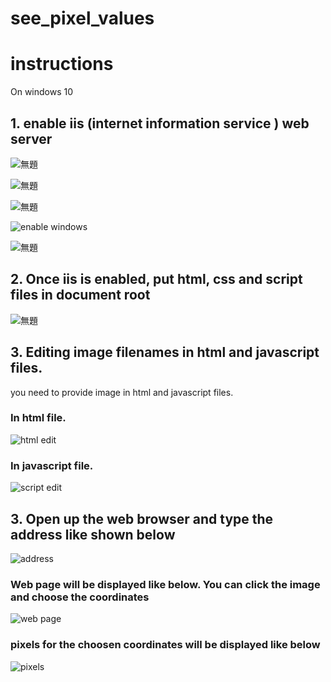 # see_pixel_values

# instructions

On windows 10

## 1. enable iis (internet information service ) web server

![無題](https://user-images.githubusercontent.com/56218301/143484778-de3d3c5e-6469-4eac-98e8-29061f7679b6.png)

![無題](https://user-images.githubusercontent.com/56218301/143484872-97a3d7d4-9168-48b5-9c11-9d18aab5298c.png)

![無題](https://user-images.githubusercontent.com/56218301/143484959-f4bfa3e4-aafd-4de0-95c8-b12a92fa6d3a.png)

![enable windows](https://user-images.githubusercontent.com/56218301/143487479-c6af387e-de5f-4716-bdaf-d728b988243b.png)


![無題](https://user-images.githubusercontent.com/56218301/143485252-b73010c1-af0a-45d0-aca3-8f1c4a7bdf5f.png)

## 2. Once iis is enabled, put html, css and script files in document root

![無題](https://user-images.githubusercontent.com/56218301/143485339-146297d0-cbf2-40d6-bbc8-093596660226.png)

## 3. Editing image filenames in html and javascript files.

you need to provide image in html and javascript files.


### In html file.
![html edit](https://user-images.githubusercontent.com/56218301/143487620-cf0aef09-bba1-4796-8fb2-b0cc7a6f4b98.png)


### In javascript file.
![script edit](https://user-images.githubusercontent.com/56218301/143487240-d8c6e346-cf3b-472c-acc1-a8df79978f83.png)



## 3. Open up the web browser and type the address like shown below
![address](https://user-images.githubusercontent.com/56218301/143487308-fbfba5e9-c61f-460a-8331-bd5da7b688e0.png)


### Web page will be displayed like below. You can click the image and choose the coordinates
![web page](https://user-images.githubusercontent.com/56218301/143487253-a0d4804e-e6b3-46da-b489-b2e14f438d17.png)



### pixels for the choosen coordinates will be displayed like below
![pixels](https://user-images.githubusercontent.com/56218301/143487325-e19c3578-00c3-412c-b074-728d74022f8c.png)

















